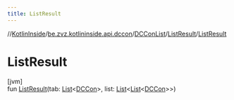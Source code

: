 ```yaml
---
title: ListResult
---
```

//[KotlinInside](../../../../index.html)/[be.zvz.kotlininside.api.dccon](../../index.html)/[DCConList](../index.html)/[ListResult](index.html)/[ListResult](-list-result.html)



# ListResult



[jvm]\
fun [ListResult](-list-result.html)(tab: [List](https://kotlinlang.org/api/latest/jvm/stdlib/kotlin.collections/-list/index.html)&lt;[DCCon](../../../be.zvz.kotlininside.api.type/-d-c-con/index.html)&gt;, list: [List](https://kotlinlang.org/api/latest/jvm/stdlib/kotlin.collections/-list/index.html)&lt;[List](https://kotlinlang.org/api/latest/jvm/stdlib/kotlin.collections/-list/index.html)&lt;[DCCon](../../../be.zvz.kotlininside.api.type/-d-c-con/index.html)&gt;&gt;)




